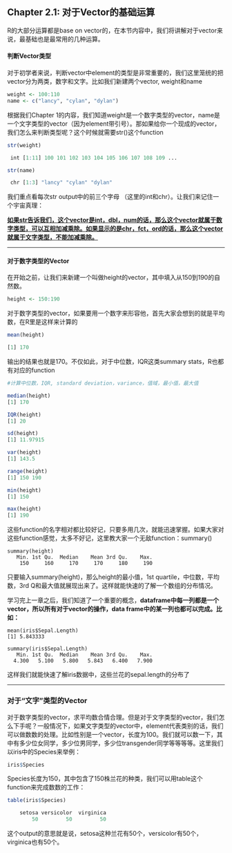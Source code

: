 

## Chapter 2.1: 对于Vector的基础运算

R的大部分运算都是base on vector的，在本节内容中，我们将讲解对于vector来说，最基础也是最常用的几种运算。



#### 判断Vector类型

对于初学者来说，判断vector中element的类型是非常重要的，我们这里笼统的把vector分为两类，数字和文字。比如我们新建两个vector, weight和name

```R
weight <- 100:110
name <- c("lancy", "cylan", "dylan")
```

根据我们Chapter 1的内容，我们知道weight是一个数字类型的vector，name是一个文字类型的vector（因为element带引号）。那如果给你一个现成的vector，我们怎么来判断类型呢？这个时候就需要str()这个function

```R
str(weight)

 int [1:11] 100 101 102 103 104 105 106 107 108 109 ...

str(name)

 chr [1:3] "lancy" "cylan" "dylan"
```

我们重点看每次str output中的前三个字母 （这里的int和chr）。让我们来记住一个宇宙真理：

**<u>如果str告诉我们，这个vector是int，dbl，num的话，那么这个vector就属于数字类型，可以互相加减乘除。如果显示的是chr，fct，ord的话，那么这个vector就属于文字类型，不能加减乘除。</u>**



------



#### 对于数字类型的Vector

在开始之前，让我们来新建一个叫做height的vector，其中填入从150到190的自然数。

```R
height <- 150:190
```

对于数字类型的vector，如果要用一个数字来形容他，首先大家会想到的就是平均数，在R里是这样来计算的

```R
mean(height)

[1] 170
```

输出的结果也就是170。不仅如此，对于中位数，IQR这类summary stats，R也都有对应的function

```R
#计算中位数，IQR, standard deviation，variance，值域，最小值，最大值

median(height)
[1] 170

IQR(height)
[1] 20

sd(height)
[1] 11.97915

var(height)
[1] 143.5

range(height)
[1] 150 190

min(height)
[1] 150

max(height)
[1] 190
```

这些function的名字相对都比较好记，只要多用几次，就能迅速掌握。如果大家对这些function感觉，太多不好记，这里教大家一个无敌function：summary()

```
summary(height)
   Min. 1st Qu.  Median    Mean 3rd Qu.    Max. 
    150     160     170     170     180     190 
```

只要输入summary(height)，那么height的最小值，1st quartile，中位数，平均数，3rd Q和最大值就展现出来了。这样就能快速的了解一个数组的分布情况。

学习完上一章之后，我们知道了一个重要的概念，**dataframe中每一列都是一个vector，所以所有对于vector的操作，data frame中的某一列也都可以完成。比如：**

```
mean(iris$Sepal.Length)
[1] 5.843333

summary(iris$Sepal.Length)
   Min. 1st Qu.  Median    Mean 3rd Qu.    Max. 
  4.300   5.100   5.800   5.843   6.400   7.900
```

这样我们就能快速了解iris数据中，这些兰花的sepal.length的分布了





------



### 对于“文字”类型的Vector

对于数字类型的vector，求平均数合情合理。但是对于文字类型的vector，我们怎么下手呢？一般情况下，如果文字类型的vector中，element代表类别的话，我们可以做数数的处理。比如性别是一个vector，长度为100。我们就可以数一下，其中有多少位女同学，多少位男同学，多少位transgender同学等等等等。这里我们以iris中的Species来举例：

```R
iris$Species
```

Species长度为150，其中包含了150株兰花的种类，我们可以用table这个function来完成数数的工作：

```R
table(iris$Species)

    setosa versicolor  virginica 
        50         50         50 
```

这个output的意思就是说，setosa这种兰花有50个，versicolor有50个，virginica也有50个。



